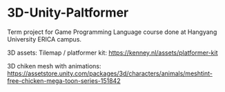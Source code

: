 # 3D-Unity-Paltformer
Term project for Game Programming Language course done at Hangyang University ERICA campus.

3D assets:
Tilemap / platformer kit:
https://kenney.nl/assets/platformer-kit

3D chiken mesh with animations:
https://assetstore.unity.com/packages/3d/characters/animals/meshtint-free-chicken-mega-toon-series-151842
